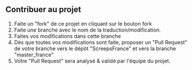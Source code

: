 ## Contribuer au projet

1. Faite un "fork" de ce projet en cliquant sur le bouton fork
2. Faite une branche avec le nom de la traduction/modification.
3. Faites vos modifications dans cette branche
4. Dès que toutes vos modifications sont faite, proposer un "Pull Request" de votre branche vers le dépôt "ScreepsFrance" et vers la branche "master_france"
5. Votre "Pull Request" sera analysé & validé par l'équipe du projet.

